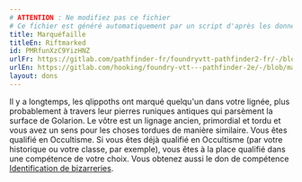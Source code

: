 ```yaml
---
# ATTENTION : Ne modifiez pas ce fichier
# Ce fichier est généré automatiquement par un script d'après les données du module Foundry VTT officiel et de sa traduction
title: Marquéfaille
titleEn: Riftmarked
id: PMRfunXzC9YizHNZ
urlFr: https://gitlab.com/pathfinder-fr/foundryvtt-pathfinder2-fr/-/blob/master/data/feats/PMRfunXzC9YizHNZ.htm
urlEn: https://gitlab.com/hooking/foundry-vtt---pathfinder-2e/-/blob/master/packs/data/feats.db/riftmarked.json
layout: dons
---
```

Il y a longtemps, les qlippoths ont marqué quelqu'un dans votre lignée, plus probablement à travers leur pierres runiques antiques qui parsèment la surface de Golarion. Le vôtre est un lignage ancien, primordial et tordu et vous avez un sens pour les choses tordues de manière similaire. Vous êtes qualifié en Occultisme. Si vous êtes déjà qualifié en Occultisme (par votre historique ou votre classe, par exemple), vous êtes à la place qualifié dans une compétence de votre choix. Vous obtenez aussi le don de compétence [Identification de bizarreries](identification-de-bizarreries.html).
